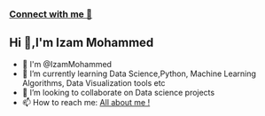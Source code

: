 ### [Connect with me 💬](https://linktr.ee/izam.mohammed) 

## Hi  👋,I'm Izam Mohammed

- 👋 I'm @IzamMohammed
- 🌱 I’m currently learning Data Science,Python, Machine Learning Algorithms, Data Visualization tools etc
- 👯 I’m looking to collaborate on Data science projects
- 📫 How to reach me: [All about me !](https://linktr.ee/izam.mohammed)
